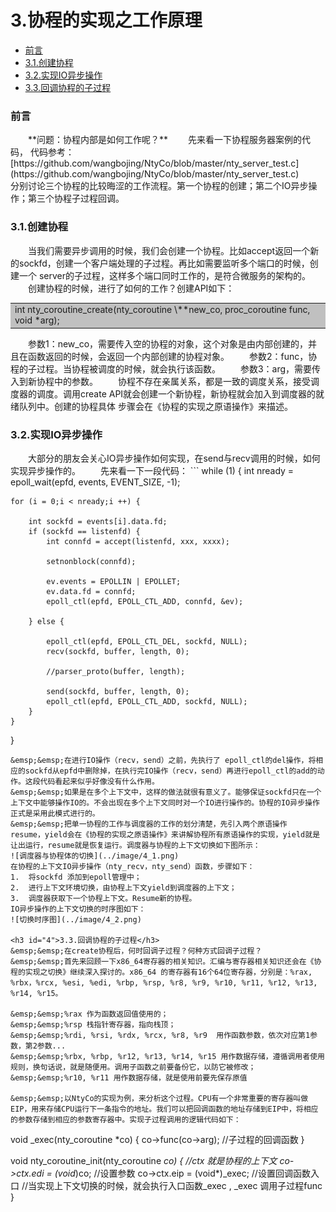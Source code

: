 # 3.协程的实现之工作原理

* [前言](#1)
* [3.1.创建协程](#2)
* [3.2.实现IO异步操作](#3)
* [3.3.回调协程的子过程](#4)
<h3 id="1">前言</h3>
&emsp;&emsp;**问题：协程内部是如何工作呢？**  
&emsp;&emsp;先来看一下协程服务器案例的代码， 代码参考：  
&emsp;&emsp;[https://github.com/wangbojing/NtyCo/blob/master/nty_server_test.c](https://github.com/wangbojing/NtyCo/blob/master/nty_server_test.c)  
&emsp;&emsp;分别讨论三个协程的比较晦涩的工作流程。第一个协程的创建；第二个IO异步操作；第三个协程子过程回调。

<h3 id="2">3.1.创建协程</h3>  
&emsp;&emsp;当我们需要异步调用的时候，我们会创建一个协程。比如accept返回一个新的sockfd，创建一个客户端处理的子过程。再比如需要监听多个端口的时候，创建一个
server的子过程，这样多个端口同时工作的，是符合微服务的架构的。  
&emsp;&emsp;创建协程的时候，进行了如何的工作？创建API如下：
<table><tr><td bgcolor=silver>
int nty_coroutine_create(nty_coroutine \**new_co, proc_coroutine func, void *arg);
</td></tr></table>  
&emsp;&emsp;参数1：new_co，需要传入空的协程的对象，这个对象是由内部创建的，并且在函数返回的时候，会返回一个内部创建的协程对象。
&emsp;&emsp;参数2：func，协程的子过程。当协程被调度的时候，就会执行该函数。
&emsp;&emsp;参数3：arg，需要传入到新协程中的参数。
&emsp;&emsp;协程不存在亲属关系，都是一致的调度关系，接受调度器的调度。调用create API就会创建一个新协程，新协程就会加入到调度器的就绪队列中。创建的协程具体
步骤会在《协程的实现之原语操作》来描述。

<h3 id="3">3.2.实现IO异步操作</h3>
&emsp;&emsp;大部分的朋友会关心IO异步操作如何实现，在send与recv调用的时候，如何实现异步操作的。
&emsp;&emsp;先来看一下一段代码：  
```
while (1) {  
    int nready = epoll_wait(epfd, events, EVENT_SIZE, -1);

    for (i = 0;i < nready;i ++) {

        int sockfd = events[i].data.fd;
        if (sockfd == listenfd) {
            int connfd = accept(listenfd, xxx, xxxx);
            
            setnonblock(connfd);

            ev.events = EPOLLIN | EPOLLET;
            ev.data.fd = connfd;
            epoll_ctl(epfd, EPOLL_CTL_ADD, connfd, &ev);

        } else {
            
            epoll_ctl(epfd, EPOLL_CTL_DEL, sockfd, NULL);
            recv(sockfd, buffer, length, 0);

            //parser_proto(buffer, length);

            send(sockfd, buffer, length, 0);
            epoll_ctl(epfd, EPOLL_CTL_ADD, sockfd, NULL);
        }
    }
}
```  
&emsp;&emsp;在进行IO操作（recv，send）之前，先执行了 epoll_ctl的del操作，将相应的sockfd从epfd中删除掉，在执行完IO操作（recv，send）再进行epoll_ctl的add的动作。这段代码看起来似乎好像没有什么作用。  
&emsp;&emsp;如果是在多个上下文中，这样的做法就很有意义了。能够保证sockfd只在一个上下文中能够操作IO的。不会出现在多个上下文同时对一个IO进行操作的。协程的IO异步操作正式是采用此模式进行的。  
&emsp;&emsp;把单一协程的工作与调度器的工作的划分清楚，先引入两个原语操作 resume，yield会在《协程的实现之原语操作》来讲解协程所有原语操作的实现，yield就是让出运行，resume就是恢复运行。调度器与协程的上下文切换如下图所示：
![调度器与协程体的切换](../image/4_1.png)  
在协程的上下文IO异步操作（nty_recv，nty_send）函数，步骤如下：
1.	将sockfd 添加到epoll管理中；
2.	进行上下文环境切换，由协程上下文yield到调度器的上下文；
3.	调度器获取下一个协程上下文。Resume新的协程。
IO异步操作的上下文切换的时序图如下：
![切换时序图](../image/4_2.png)

<h3 id="4">3.3.回调协程的子过程</h3>  
&emsp;&emsp;在create协程后，何时回调子过程？何种方式回调子过程？  
&emsp;&emsp;首先来回顾一下x86_64寄存器的相关知识。汇编与寄存器相关知识还会在《协程的实现之切换》继续深入探讨的。x86_64 的寄存器有16个64位寄存器，分别是：%rax, %rbx，%rcx, %esi, %edi, %rbp, %rsp, %r8, %r9, %r10, %r11, %r12, %r13, %r14, %r15。

&emsp;&emsp;%rax 作为函数返回值使用的；  
&emsp;&emsp;%rsp 栈指针寄存器，指向栈顶；  
&emsp;&emsp;%rdi, %rsi, %rdx, %rcx, %r8, %r9  用作函数参数，依次对应第1参数，第2参数...  
&emsp;&emsp;%rbx, %rbp, %r12, %r13, %r14, %r15 用作数据存储，遵循调用者使用规则，换句话说，就是随便用。调用子函数之前要备份它，以防它被修改；  
&emsp;&emsp;%r10, %r11 用作数据存储，就是使用前要先保存原值

&emsp;&emsp;以NtyCo的实现为例，来分析这个过程。CPU有一个非常重要的寄存器叫做EIP，用来存储CPU运行下一条指令的地址。我们可以把回调函数的地址存储到EIP中，将相应的参数存储到相应的参数寄存器中。实现子过程调用的逻辑代码如下：  
```
void _exec(nty_coroutine *co) {
    co->func(co->arg); //子过程的回调函数
}

void nty_coroutine_init(nty_coroutine *co) {
    //ctx 就是协程的上下文
    co->ctx.edi = (void*)co; //设置参数
    co->ctx.eip = (void*)_exec; //设置回调函数入口
    //当实现上下文切换的时候，就会执行入口函数_exec , _exec 调用子过程func
}

```



